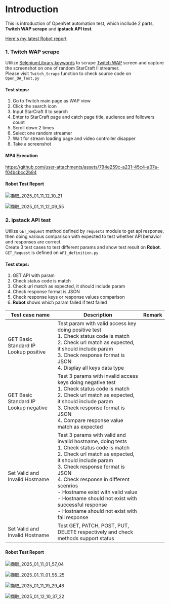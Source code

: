 # Introduction

This is introduction of OpenNet automation test, which incllude 2 parts, **Twitch WAP scrape** and **ipstack API test**.

[Here's my latest Robot report](https://drive.google.com/file/d/11TIO3Qd30Bxmdb7ql7W_RQeXTzaAX9nA/view?usp=sharing)

### 1. Twitch WAP scrape
Utilize [SeleniumLibrary keywords](https://robotframework.org/SeleniumLibrary/SeleniumLibrary.html#Checkbox%20Should%20Not%20Be%20Selected) to scrape [Twitch WAP](https://m.twitch.tv/) screen and capture the screenshot on one of random StarCraft II streamer.\
Please visit `Twitch_Scrape` function to check source code on `Open_QA_Test.py`
#### Test steps:
1. Go to Twitch main page as WAP view
2. Click the search icon
3. Input StarCraft II to search
4. Enter to StarCraft page and catch page title, audience and followers count
5. Scroll down 2 times
6. Select one random streamer
7. Wait for stream loading page and video controller disapper
8. Take a screenshot

#### MP4 Execution 
https://github.com/user-attachments/assets/794e259c-a231-45c4-a07a-f04bcbcc2b84

#### Robot Test Report
![擷取_2025_01_11_12_10_21](https://github.com/user-attachments/assets/61eec53f-957c-4186-9fc3-fdd94795beba)

![擷取_2025_01_11_12_09_55](https://github.com/user-attachments/assets/86805b9d-8aff-4150-a5ef-44e308630f7c)


### 2. ipstack API test
Utilize `GET_Request` method defined by `requests` module to get api response, then doing various comparison with expected to test whether API behavior and responses are correct.\
Create 3 test cases to test different params and show test result on **Robot**. \
`GET_Request` is defined on `API_definition.py`

#### Test steps:
1. GET API with param
2. Check status code is match
3. Check url match as expected, it should include param
4. Check response format is JSON
5. Check response keys or response values comparison
6. **Robot** shows which param failed if test failed


|             Test case name             | Description | Remark |
| -------------------------------------- | ------ | ------ |
|  GET Basic Standard IP Lookup positive |  Test param with valid access key doing positive test<br>1. Check status code is match<br>2. Check url match as expected, it should include param<br>3. Check response format is JSON<br>4. Display all keys data type     |        |
|  GET Basic Standard IP Lookup negative |  Test 3 params with invalid access keys doing negative test<br>1. Check status code is match<br>2. Check url match as expected, it should include param<br>3. Check response format is JSON<br>4. Compare response value match as expected  |        |
| Set Valid and Invalid Hostname  | Test 3 params with valid and invalid hostname, doing tests<br>1. Check status code is match<br>2. Check url match as expected, it should include param<br>3. Check response format is JSON<br>4. Check response in different scenrios<br>- Hostname exist with valid value<br>- Hostname should not exist with successful response<br>- Hostname should not exist with fail response |
| Set Valid and Invalid Hostname  | Test GET, PATCH, POST, PUT, DELETE respectively and check methods support status |  |


#### Robot Test Report

![擷取_2025_01_11_01_57_04](https://github.com/user-attachments/assets/8fdd5d5e-82a6-4420-80c4-a929de86b8b0)

![擷取_2025_01_11_01_55_25](https://github.com/user-attachments/assets/1081df64-bfae-4c50-ae1f-65fbf0121c9b)

![擷取_2025_01_11_19_29_48](https://github.com/user-attachments/assets/a5b0529d-8e51-4d14-860c-76066d3c7024)

![擷取_2025_01_12_10_37_22](https://github.com/user-attachments/assets/37ecb22f-4029-49c9-9122-31c70d4e8836)

